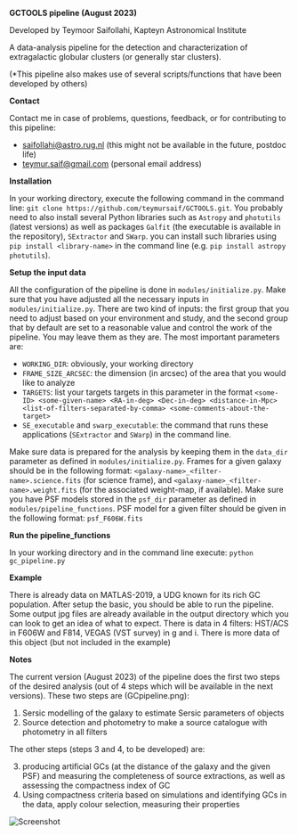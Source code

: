 **GCTOOLS pipeline (August 2023)**

Developed by Teymoor Saifollahi, Kapteyn Astronomical Institute

A data-analysis pipeline for the detection and characterization of extragalactic globular clusters (or generally star clusters).

(*This pipeline also makes use of several scripts/functions that have been developed by others)

**Contact**

Contact me in case of problems, questions, feedback, or for contributing to this pipeline:
- saifollahi@astro.rug.nl (this might not be available in the future, postdoc life)
- teymur.saif@gmail.com (personal email address)


**Installation**

In your working directory, execute the following command in the command line:
`git clone https://github.com/teymursaif/GCTOOLS.git`. You probably need to also install several Python libraries such as `Astropy` and `photutils` (latest versions) as well as packages `Galfit` (the executable is available in the repository), `SExtractor` and `SWarp`. you can install such libraries using `pip install <library-name>` in the command line (e.g. `pip install astropy photutils`).


**Setup the input data**

All the configuration of the pipeline is done in `modules/initialize.py`. Make sure that you have adjusted all the necessary inputs in `modules/initialize.py`. There are two kind of inputs: the first group that you need to adjust based on your environment and study, and the second group that by default are set to a reasonable value and control the work of the pipeline. You may leave them as they are. The most important parameters are:

- `WORKING_DIR`: obviously, your working directory
- `FRAME_SIZE_ARCSEC`: the dimension (in arcsec) of the area that you would like to analyze
- `TARGETS`: list your targets targets in this parameter in the format `<some-ID> <some-given-name> <RA-in-deg> <Dec-in-deg> <distance-in-Mpc> <list-of-filters-separated-by-comma> <some-comments-about-the-target>`
- `SE_executable` and `swarp_executable`: the command that runs these applications (`SExtractor` and `SWarp`) in the command line.

Make sure data is prepared for the analysis by keeping them in the `data_dir` parameter as defined in `modules/initialize.py`. Frames for a given galaxy should be in the following format:
`<galaxy-name>_<filter-name>.science.fits` (for science frame), and `<galaxy-name>_<filter-name>.weight.fits` (for the associated weight-map, if available). Make sure you have PSF models stored in the `psf_dir` parameter as defined in `modules/pipeline_functions`. PSF model for a given filter should be given in the following format: `psf_F606W.fits`


**Run the pipeline_functions**

In your working directory and in the command line execute: `python gc_pipeline.py`


**Example**

There is already data on MATLAS-2019, a UDG known for its rich GC population. After setup the basic, you should be able to run the pipeline. Some output jpg files are already available in the output directory which you can look to get an idea of what to expect. There is data in 4 filters: HST/ACS in F606W and F814, VEGAS (VST survey) in g and i. There is more data of this object (but not included in the example)


**Notes**

The current version (August 2023) of the pipeline does the first two steps of the desired analysis (out of 4 steps which will be available in the next versions). These two steps are (GCpipeline.png):

1. Sersic modelling of the galaxy to estimate Sersic parameters of objects
2. Source detection and photometry to make a source catalogue with photometry in all filters

The other steps (steps 3 and 4, to be developed) are:

3. producing artificial GCs (at the distance of the galaxy and the given PSF) and measuring the completeness of source extractions, as well as assessing the compactness index of GC
4. Using compactness criteria based on simulations and identifying GCs in the data, apply colour selection, measuring their properties

![Screenshot](https://raw.githubusercontent.com/teymursaif/GCTOOLS/main/GCpipeline.png)
